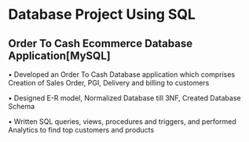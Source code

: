 # Database Project Using SQL
## Order To Cash Ecommerce Database Application[MySQL]
•	Developed an Order To Cash Database application which comprises Creation of Sales Order, PGI, Delivery and billing to customers 

•	Designed E-R model, Normalized Database till 3NF, Created Database Schema

•	Written SQL queries, views, procedures and triggers, and performed Analytics to find top customers and products
